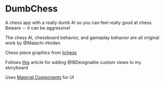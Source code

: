 # DumbChess
A chess app with a really dumb AI so you can feel really good at chess. Beware -- it can be aggressive!

The chess AI, chessboard behavior, and gameplay behavior are all original work by @Malachi-Holden

Chess piece graphics from [lichess](https://github.com/ornicar/lila/tree/master/public/piece/alpha)

Follows [this](https://www.scalablepath.com/blog/creating-ios-custom-views-uikit/) article for adding @IBDesignable custom views to my storyboard

Uses [Material Components](material.io) for UI
